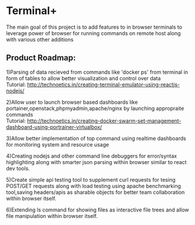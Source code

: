 # Terminal+
The main goal of this project is to add features to in browser terminals to leverage power of browser for running commands on remote host along with various other additions

## Product Roadmap:
1)Parsing of data recieved from commands like 'docker ps' from terminal in form of tables to allow better visualization and control over data  
Tutorial: http://technoetics.in/creating-terminal-emulator-using-reactjs-nodejs/

2)Allow user to launch browser based dashboards like portainer,openstack,phpmyadmin,apache/nginx by launching appropraite commands  
Tutorial: http://technoetics.in/creating-docker-swarm-set-management-dashboard-using-portrainer-virtualbox/

3)Allow better implementation of top command using realtime dashboards for monitoring system and resource usage

4)Creating nodejs and other command line debuggers for error/syntax highlighting along with smarter json parsing within browser similar to react dev tools.

5)Create simple api testing tool to supplement curl requests for tesing POST/GET requests along with load testing using apache benchmarking tool,saving headers/apis as sharable objects for better team collaboration within browser itself.

6)Extending ls command for showing files as interactive file trees and allow file manipulation within browser itself.


